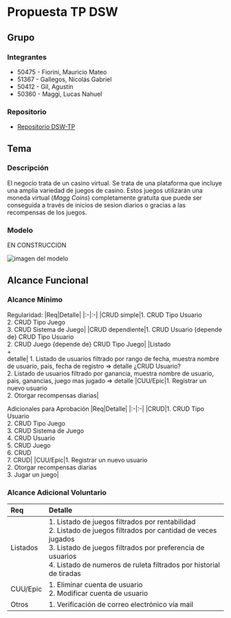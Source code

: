 # Propuesta TP DSW

## Grupo
### Integrantes
* 50475 - Fiorini, Mauricio Mateo
* 51367 - Gallegos, Nicolás Gabriel
* 50412 - Gil, Agustín
* 50360 - Maggi, Lucas Nahuel

### Repositorio
* [Repositorio DSW-TP](https://github.com/starboyagus/DSW-TP-24)

## Tema
### Descripción
El negocio trata de un casino virtual.
Se trata de una plataforma que incluye una amplia variedad de juegos de casino.
Estos juegos utilizarán una moneda virtual (*Magg Coins*) completamente gratuita que puede ser conseguida a través de inicios de sesion diarios o gracias a las recompensas de los juegos.

### Modelo
EN CONSTRUCCION

![imagen del modelo](https://cdn.discordapp.com/attachments/1214594461276049548/1235339404357144706/DER-Casino.drawio_1.png?ex=663402f9&is=6632b179&hm=548697008dcc288e946d4113fa6c40866b07a008d6f5bebe3d8678da67d1907b&)


## Alcance Funcional 

### Alcance Mínimo
 

Regularidad:
|Req|Detalle|
|:-|:-|
|CRUD simple|1. CRUD Tipo Usuario<br>2. CRUD Tipo Juego<br>3. CRUD Sistema de Juego|
|CRUD dependiente|1. CRUD Usuario {depende de} CRUD Tipo Usuario<br>2. CRUD Juego {depende de} CRUD Tipo Juego|
|Listado<br>+<br>detalle| 1. Listado de usuarios filtrado por rango de fecha, muestra nombre de usuario, pais, fecha de registro => detalle ¿CRUD Usuario?<br>2. Listado de usuarios filtrado por ganancia, muestra nombre de usuario, pais, ganancias, juego mas jugado => detalle
|CUU/Epic|1. Registrar un nuevo usuario<br>2. Otorgar recompensas diarias|


Adicionales para Aprobación
|Req|Detalle|
|:-|:-|
|CRUD|1. CRUD Tipo Usuario<br>2. CRUD Tipo Juego<br>3. CRUD Sistema de Juego<br>4. CRUD Usuario<br>5. CRUD Juego<br>6. CRUD <br>7. CRUD|
|CUU/Epic|1. Registrar un nuevo usuario<br>2. Otorgar recompensas diarias<br>3. Jugar un juego|


### Alcance Adicional Voluntario

|Req|Detalle|
|:-|:-|
|Listados |1. Listado de juegos filtrados por rentabilidad<br>2. Listado de juegos filtrados por cantidad de veces jugados<br>3. Listado de juegos filtrados por preferencia de usuarios<br>4. Listado de numeros de ruleta filtrados por historial de tiradas|
|CUU/Epic|1. Eliminar cuenta de usuario<br>2. Modificar cuenta de usuario|
|Otros|1. Verificación de correo electrónico vía mail|
